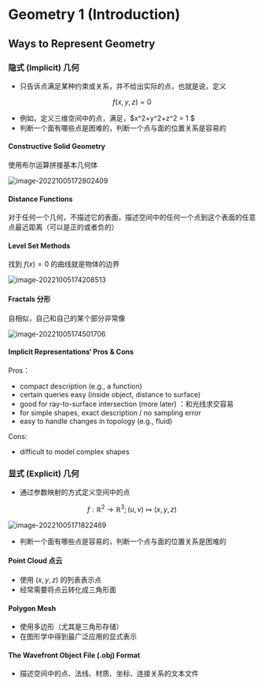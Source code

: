 # Geometry 1 (Introduction)

## Ways to Represent Geometry

### 隐式 (Implicit) 几何

- 只告诉点满足某种约束或关系，并不给出实际的点，也就是说，定义 

$$
f(x,y,z) = 0
$$

- 例如，定义三维空间中的点，满足，$x^2+y^2+z^2 = 1 $
- 判断一个面有哪些点是困难的，判断一个点与面的位置关系是容易的

#### Constructive Solid Geometry

使用布尔运算拼接基本几何体

![image-20221005172802409](https://cdn.jsdelivr.net/gh/QiuHong-1202/FigureBed/2022/202210051728443.png)

#### Distance Functions

对于任何一个几何，不描述它的表面，描述空间中的任何一个点到这个表面的任意点最近距离（可以是正的或者负的）

#### Level Set Methods

找到 $f(x)=0$ 的曲线就是物体的边界

![image-20221005174208513](https://cdn.jsdelivr.net/gh/QiuHong-1202/FigureBed/2022/202210051742538.png)

#### Fractals 分形

自相似，自己和自己的某个部分非常像

![image-20221005174501706](https://cdn.jsdelivr.net/gh/QiuHong-1202/FigureBed/2022/202210051745742.png)

#### Implicit Representations‘ Pros & Cons

Pros：

- compact description (e.g., a function)
- certain queries easy (inside object, distance to surface) 
- good for ray-to-surface intersection (more later) ：和光线求交容易
- for simple shapes, exact description / no sampling error
- easy to handle changes in topology (e.g., fluid) 

Cons:

- difficult to model complex shapes

### 显式 (Explicit) 几何

- 通过参数映射的方式定义空间中的点

$$
f: \mathbb{R}^2 \rightarrow \mathbb{R}^3 ;(u, v) \mapsto(x, y, z)
$$

![image-20221005171822469](https://cdn.jsdelivr.net/gh/QiuHong-1202/FigureBed/2022/202210051719954.png)

- 判断一个面有哪些点是容易的，判断一个点与面的位置关系是困难的

#### Point Cloud 点云

- 使用 $(x,y,z)$ 的列表表示点
- 经常需要将点云转化成三角形面

#### Polygon Mesh

- 使用多边形（尤其是三角形存储）
- 在图形学中得到最广泛应用的显式表示

#### The Wavefront Object File (.obj) Format

- 描述空间中的点、法线、材质、坐标、连接关系的文本文件

